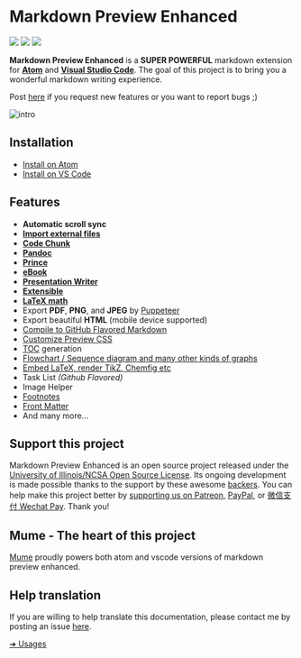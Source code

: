 # Markdown Preview Enhanced

[![](https://img.shields.io/github/tag/shd101wyy/markdown-preview-enhanced.svg)](https://github.com/shd101wyy/markdown-preview-enhanced/releases) ![](https://img.shields.io/apm/dm/markdown-preview-enhanced.svg) [![](https://img.shields.io/github/stars/shd101wyy/markdown-preview-enhanced.svg?style=social&label=Star)](https://github.com/shd101wyy/markdown-preview-enhanced)

**Markdown Preview Enhanced** is a **SUPER POWERFUL** markdown extension for [**Atom**](https://atom.io/packages/markdown-preview-enhanced) and [**Visual Studio Code**](https://marketplace.visualstudio.com/items?itemName=shd101wyy.markdown-preview-enhanced).
The goal of this project is to bring you a wonderful markdown writing experience.

Post [here](https://github.com/shd101wyy/markdown-preview-enhanced/issues) if you request new features or you want to report bugs ;)

![intro](https://user-images.githubusercontent.com/1908863/28227953-eb6eefa4-68a1-11e7-8769-96ea83facf3b.png)

## Installation

- [Install on Atom](installation.md)
- [Install on VS Code](vscode-installation.md)

## Features

- **Automatic scroll sync**
- **[Import external files](file-imports.md)**
- **[Code Chunk](code-chunk.md)**
- **[Pandoc](pandoc.md)**
- **[Prince](prince.md)**
- **[eBook](ebook.md)**
- **[Presentation Writer](presentation.md)**
- **[Extensible](extend-parser.md)**
- **[LaTeX math](math.md)**
- Export **PDF**, **PNG**, and **JPEG** by [Puppeteer](puppeteer.md)
- Export beautiful **HTML** (mobile device supported)
- [Compile to GitHub Flavored Markdown](markdown.md)
- [Customize Preview CSS](customize-css.md)
- [TOC](toc.md) generation
- [Flowchart / Sequence diagram and many other kinds of graphs](diagrams.md)
- [Embed LaTeX, render TikZ, Chemfig etc](code-chunk.md?id=latex)
- Task List _(Github Flavored)_
- Image Helper
- [Footnotes](https://github.com/shd101wyy/markdown-preview-enhanced/issues/35)
- [Front Matter](https://github.com/shd101wyy/markdown-preview-enhanced/issues/100)
- And many more...

## Support this project

Markdown Preview Enhanced is an open source project released under the [University of Illinois/NCSA Open Source License](LICENSE.md). Its ongoing development is made possible thanks to the support by these awesome [backers](backers.md). You can help make this project better by [supporting us on Patreon](https://www.patreon.com/shd101wyy), [PayPal](https://shd101wyy.github.io/markdown-preview-enhanced/#/paypal), or [微信支付 Wechat Pay](https://shd101wyy.github.io/markdown-preview-enhanced/#/wechat). Thank you!

## Mume - The heart of this project

[Mume](https://github.com/shd101wyy/mume) proudly powers both atom and vscode versions of markdown preview enhanced.

## Help translation

If you are willing to help translate this documentation, please contact me by posting an issue [here](https://github.com/shd101wyy/markdown-preview-enhanced/issues).

[➔ Usages](usages.md)
